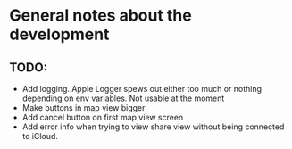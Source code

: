 #  General notes about the development

## TODO:

- Add logging. Apple Logger spews out either too much or nothing depending on env variables. Not usable at the moment
- Make buttons in map view bigger
- Add cancel button on first map view screen
- Add error info when trying to view share view without being connected to iCloud.
